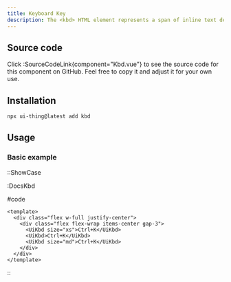 ```yaml
---
title: Keyboard Key
description: The <kbd> HTML element represents a span of inline text denoting textual user input from a keyboard, voice input, or any other text entry device.
---
```


## Source code

Click :SourceCodeLink{component="Kbd.vue"} to see the source code for this component on GitHub. Feel free to copy it and adjust it for your own use.

## Installation

```bash
npx ui-thing@latest add kbd
```

## Usage

### Basic example

::ShowCase

:DocsKbd

#code

<!-- automd:file src="../../app/components/content/Docs/Kbd/DocsKbd.vue" code lang="vue" -->

```vue [DocsKbd.vue]
<template>
  <div class="flex w-full justify-center">
    <div class="flex flex-wrap items-center gap-3">
      <UiKbd size="xs">Ctrl+K</UiKbd>
      <UiKbd>Ctrl+K</UiKbd>
      <UiKbd size="md">Ctrl+K</UiKbd>
    </div>
  </div>
</template>

```

<!-- /automd -->

::
